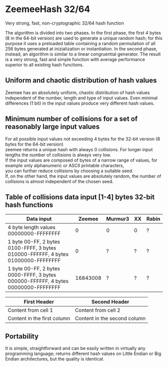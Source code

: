 # ZeemeeHash 32/64
Very strong, fast, non-cryptographic 32/64 hash function  

The algorithm is divided into two phases. In the first phase, the first 4 bytes (8 in the 64-bit version) are used to generate a unique random hash; for this purpose it uses a preloaded table containing a random permutation of all 256 bytes generated at inizialization or instantiation. In the second phase, instead, an algorithm is similar to a linear congruential generator.
The result is a very strong, fast and simple function with average performance superior to all existing hash functions.  

## Uniform and chaotic distribution of hash values
Zeemee has an absolutely uniform, chaotic distribution of hash values independent of the number, length and type of input values.
Even minimal differences (1 bit) in the input values produce very different hash values.  

## Minimum number of collisions for a set of reasonably large input values
For all possible input values not exceeding 4 bytes for the 32-bit version (8 bytes for the 64-bit version)  
zeemee returns a unique hash with always 0 collisions. For longer input lengths the number of collisions is always very low.  
If the input values are composed of bytes of a narrow range of values, for example only alphanumeric or ASCII printable characters,  
you can further reduce collisions by choosing a suitable seed.  
If, on the other hand, the input values are absolutely random, the number of collisions is almost independent of the chosen seed.  

## Table of collisions data input [1-4] bytes 32-bit hash functions  


Data input                                                                        | Zeemee   | Murmur3 | XX  | Rabin  
----------------------------------------------------------------------------------|----------|---------|-----|--------
4 byte length values 00000000-FFFFFFFF                                            |        0 |      0  |  0  |   ?    
1 byte 00-FF, 2 bytes 0100-FFFF, 3 bytes 010000-FFFFFF, 4 bytes 01000000-FFFFFFFF |        0 |       ? |   ? |    ?   
1 byte 00-FF, 2 bytes 0000-FFFF, 3 bytes 000000-FFFFFF, 4 bytes 00000000-FFFFFFFF |  16843008|      ?  |   ? |     ?  



First Header | Second Header
------------ | -------------
Content from cell 1 | Content from cell 2
Content in the first column | Content in the second column


## Portability
It is simple, straightforward and can be easily written in virtually any programming language; returns different hash values
on Little Endian or Big Endian architectures, but the quality is identical.  
